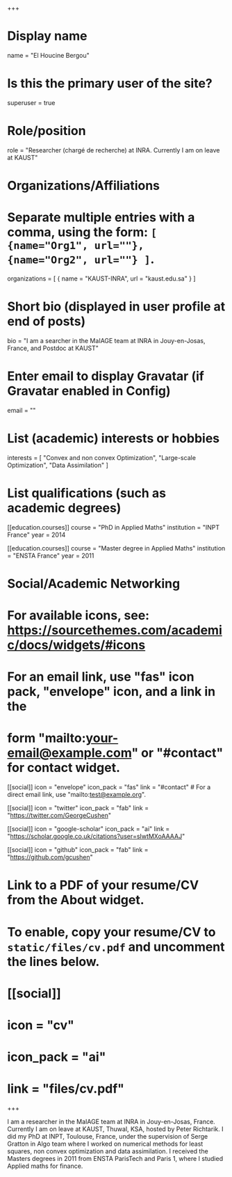 +++
# Display name
name = "El Houcine Bergou"

# Is this the primary user of the site?
superuser = true

# Role/position
role = "Researcher (chargé de recherche) at INRA. Currently I am on leave at KAUST"

# Organizations/Affiliations
#   Separate multiple entries with a comma, using the form: `[ {name="Org1", url=""}, {name="Org2", url=""} ]`.
organizations = [ { name = "KAUST-INRA", url = "kaust.edu.sa" } ]

# Short bio (displayed in user profile at end of posts)

bio = "I am a searcher in the MaIAGE team at INRA in Jouy-en-Josas, France, and Postdoc at KAUST"

# Enter email to display Gravatar (if Gravatar enabled in Config)
email = ""

# List (academic) interests or hobbies
interests = [
  "Convex and non convex Optimization",
  "Large-scale Optimization",
  "Data Assimilation"
]

# List qualifications (such as academic degrees)
[[education.courses]]
  course = "PhD in Applied Maths"
  institution = "INPT France"
  year = 2014

[[education.courses]]
  course = "Master degree in Applied Maths"
  institution = "ENSTA France"
  year = 2011


# Social/Academic Networking
# For available icons, see: https://sourcethemes.com/academic/docs/widgets/#icons
#   For an email link, use "fas" icon pack, "envelope" icon, and a link in the
#   form "mailto:your-email@example.com" or "#contact" for contact widget.

[[social]]
  icon = "envelope"
  icon_pack = "fas"
  link = "#contact"  # For a direct email link, use "mailto:test@example.org".

[[social]]
  icon = "twitter"
  icon_pack = "fab"
  link = "https://twitter.com/GeorgeCushen"

[[social]]
  icon = "google-scholar"
  icon_pack = "ai"
  link = "https://scholar.google.co.uk/citations?user=sIwtMXoAAAAJ"

[[social]]
  icon = "github"
  icon_pack = "fab"
  link = "https://github.com/gcushen"

# Link to a PDF of your resume/CV from the About widget.
# To enable, copy your resume/CV to `static/files/cv.pdf` and uncomment the lines below.
# [[social]]
#   icon = "cv"
#   icon_pack = "ai"
#   link = "files/cv.pdf"

+++

I am a researcher in the MaIAGE team at INRA in Jouy-en-Josas, France. Currently I am on leave at KAUST, Thuwal, KSA, hosted by Peter Richtarik. I did my PhD at INPT, Toulouse, France, under the supervision of Serge Gratton in Algo team where I worked on
numerical methods for least squares, non convex optimization and data assimilation. I received the Masters degrees in 2011 from ENSTA ParisTech and Paris 1, where I studied Applied maths for finance.
 
